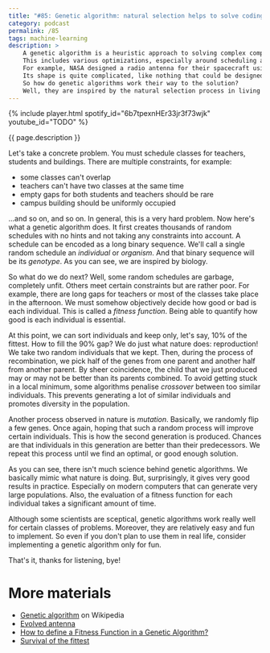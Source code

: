 ```yaml
---
title: "#85: Genetic algorithm: natural selection helps to solve coding problems"
category: podcast
permalink: /85
tags: machine-learning
description: >
    A genetic algorithm is a heuristic approach to solving complex computational problems.
    This includes various optimizations, especially around scheduling and design.
    For example, NASA designed a radio antenna for their spacecraft using a genetic algorithm.
    Its shape is quite complicated, like nothing that could be designed by hand.
    So how do genetic algorithms work their way to the solution?
    Well, they are inspired by the natural selection process in living creatures (!)
---
```


{% include player.html spotify_id="6b7tpexnHEr33jr3f73wjk" youtube_id="TODO" %}

{{ page.description }}

Let's take a concrete problem.
You must schedule classes for teachers, students and buildings.
There are multiple constraints, for example:

* some classes can't overlap
* teachers can't have two classes at the same time
* empty gaps for both students and teachers should be rare
* campus building should be uniformly occupied

...and so on, and so on.
In general, this is a very hard problem.
Now here's what a genetic algorithm does.
It first creates thousands of random schedules with no hints and not taking any constraints into account.
A schedule can be encoded as a long binary sequence.
We'll call a single random schedule an _individual_ or _organism_.
And that binary sequence will be its _genotype_.
As you can see, we are inspired by biology.

So what do we do next?
Well, some random schedules are garbage, completely unfit.
Others meet certain constraints but are rather poor.
For example, there are long gaps for teachers or most of the classes take place in the afternoon.
We must somehow objectively decide how good or bad is each individual.
This is called a _fitness function_.
Being able to quantify how good is each individual is essential.

At this point, we can sort individuals and keep only, let's say, 10% of the fittest.
How to fill the 90% gap?
We do just what nature does: reproduction!
We take two random individuals that we kept.
Then, during the process of recombination, we pick half of the genes from one parent and another half from another parent.
By sheer coincidence, the child that we just produced may or may not be better than its parents combined.
To avoid getting stuck in a local minimum, some algorithms penalise _crossover_ between too similar individuals.
This prevents generating a lot of similar individuals and promotes diversity in the population.

Another process observed in nature is _mutation_.
Basically, we randomly flip a few genes.
Once again, hoping that such a random process will improve certain individuals.
This is how the second generation is produced.
Chances are that individuals in this generation are better than their predecessors.
We repeat this process until we find an optimal, or good enough solution.

As you can see, there isn't much science behind genetic algorithms.
We basically mimic what nature is doing.
But, surprisingly, it gives very good results in practice.
Especially on modern computers that can generate very large populations.
Also, the evaluation of a fitness function for each individual takes a significant amount of time.

Although some scientists are sceptical, genetic algorithms work really well for certain classes of problems.
Moreover, they are relatively easy and fun to implement.
So even if you don't plan to use them in real life, consider implementing a genetic algorithm only for fun.

That's it, thanks for listening, bye!

# More materials

* [Genetic algorithm](https://en.wikipedia.org/wiki/Genetic_algorithm) on Wikipedia
* [Evolved antenna](https://en.wikipedia.org/wiki/Evolved_antenna)
* [How to define a Fitness Function in a Genetic Algorithm?](https://towardsdatascience.com/how-to-define-a-fitness-function-in-a-genetic-algorithm-be572b9ea3b4)
* [Survival of the fittest](https://en.wikipedia.org/wiki/Survival_of_the_fittest)
